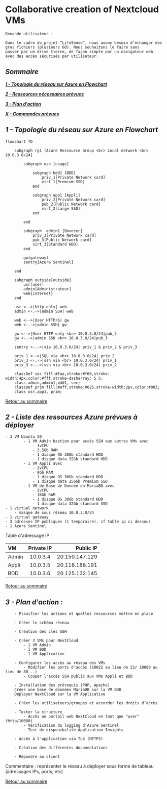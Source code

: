 # Collaborative creation of Nextcloud VMs

    Demande utilisateur :

    Dans le cadre du projet “LifeSense”, nous avons besoin d’échanger des gros fichiers (plusieurs GO). Nous souhaitons le faire sans 
    passer par un drive tierce, de façon simple par un navigateur web, avec des accès sécurisés par utilisateur.

## ***Sommaire<a name="home"></a>***

***[1 - Topologie du réseau sur Azure en Flowchart](#NetFlo)*** 

***[2 - Ressources nécessaires prévues](#Res)***

***[3 - Plan d'action](#Actplan)***

***[X - Commandes prévues](https://github.com/simplon-lanloBaptiste/Brief2_groupe3/blob/main/Commandes%20pr%C3%A9vues)***

## ***1 - Topologie du réseau sur Azure en Flowchart***<a name="NetFlo"></a>

```mermaid
flowchart TD

    subgraph rg1 [Azure Ressource Group <br> Local network <br> 10.0.3.0/24]
        
        subgraph use [usage]

            subgraph bdd1 [BDD]
                priv_1[Private Network card]
                virt_1[Premium SSD]
            end
        
            subgraph app1 [Appli]
                priv_2[Private Network card]
                pub_2[Public Network card]
                virt_2[Large SSD]
            end

        end

        subgraph  admin1 [Bouncer]
            priv_3[Private Network card]
            pub_3[Public Network card]
            virt_3[Standard HDD]
        end

        gw(gateway)
        sentry[Azure Sentinel]

    end
    
    subgraph outside[outside]
        usr[user]
        admin[Administrateur]
        web{internet}
    end

    usr <-->|http only| web
    admin <-.->|admin SSH| web
    
    web <-->|User HTTP/S| gw
    web <-.->|admin SSH| gw
    
    gw <-->|User HTTP only <br> 10.0.3.0/24|pub_2
    gw <-.->|admin SSH <br> 10.0.3.0/24|pub_3

    sentry <-.->|via 10.0.3.0/24| priv_1 & priv_2 & priv_3

    priv_1 <-->|SQL via <br> 10.0.3.0/24| priv_2
    priv_3 <-.->|ssh via <br> 10.0.3.0/24| priv_1
    priv_3 <-.->|ssh via <br> 10.0.3.0/24| priv_2

    classDef sec fill:#faa,stroke:#f66,stroke-width:4px,color:#fff,stroke-dasharray: 5 5;
    class admin,admin1,bdd1, sec;
    classDef prim fill:#aff,stroke:#025,stroke-width:2px,color:#003;
    class usr,app1, prim;

```

[Retour au sommaire](#home)


## ***2 - Liste des ressources Azure prévues à déployer***<a name=Res></a>

    - 3 VM Ubuntu 20
            - 1 VM Admin bastion pour accès SSH aux autres VMs avec
                - 1vCPU
                - 3.5Gb RAM
                - 1 disque OS 30Gb standard HDD
                - 1 disque data 32Gb standard HDD
            - 1 VM Appli avec 
                - 2vCPU
                - 8Gb RAM
                - 1 disque OS 30Gb standard HDD
                - 1 disque data 256Gb Premium SSD
            - 1 VM de Base de Donnée en MariaBD avec
                - 2vCPU
                - 16Gb RAM
                - 1 disque OS 30Gb standard HDD
                - 1 disque data 32Gb standard SSD
    - 1 virtual network
        - masque de sous réseau 10.0.3.0/24
    - 1 virtual gateway
    - 3 adresses IP publiques (1 temporaire), cf table ip ci dessous
    - 1 Azure Sentinel  

Table d'adressage IP :  

| VM | Private IP | Public IP |
| :--- | :---: | ---: |
| Admin | 10.0.3.4 | 20.150.147.129 |
| Appli | 10.0.3.5 | 20.118.188.191 |
| BDD | 10.0.3.6 | 20.125.132.145 |

[Retour au sommaire](#home)

## ***3 - Plan d'action :<a name="Actplan"></a>***

        - Planifier les actions et quelles ressources mettre en place
 
        - Créer le schéma réseau

        - Création des clés SSH

        - Créer 3 VMs pour NextCloud
            - 1 VM Admin
            - 1 VM BDD
            - 1 VM Applicative

        - Configurer les accès au réseau des VMs
            - Modifier les ports d'accès (10022 au lieu de 22/ 10080 au lieu de 80...)
            - Couper l'accès SSH public aux VMs Appli et BDD

        - Installation des prérequis (PHP, Apache)
        Créer une base de données MariaDB sur la VM BDD
        Déployer NextCloud sur la VM Applicative

        - Créer les utilisateurs/groupes et accorder les droits d’accès
 
        - Tester la structure
            - Accès au portail web NextCloud en tant que "user" (http/10080)
            - Vérification du logging d'Azure Sentinel
            - Test de disponibilité Application Insights

        - Accès à l'application via TLS (HTTPS)

        - Création des différentes documentations

        - Répondre au client


Commentaire : représenter le réseau à déployer sous forme de tableau (adressages IPs, ports, etc)

[Retour au sommaire](#home)




